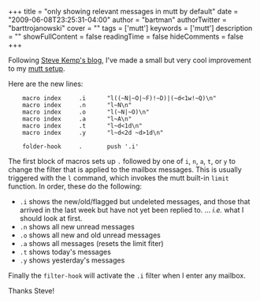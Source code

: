 +++
title = "only showing relevant messages in mutt by default"
date = "2009-06-08T23:25:31-04:00"
author = "bartman"
authorTwitter = "barttrojanowski"
cover = ""
tags = ['mutt']
keywords = ['mutt']
description = ""
showFullContent = false
readingTime = false
hideComments = false
+++

Following [Steve Kemp's blog](http://blog.steve.org.uk/that_s_really_one_of_the_saddest_things_i_ve_ever_heard_.html), I've 
made a small but very cool improvement to my [mutt setup](http://www.jukie.net/~bart/conf/muttrc).

Here are the new lines:

        macro index     .i      "l((~N|~O|~F)!~D)|(~d<1w!~Q)\n"
        macro index     .n      "l~N\n"
        macro index     .o      "l(~N|~O)\n"
        macro index     .a      "l~A\n"
        macro index     .t      "l~d<1d\n"
        macro index     .y      "l~d<2d ~d>1d\n"

        folder-hook     .       push '.i'

<!--more-->

The first block of macros sets up `.` followed by one of `i`, `n`, `a`, `t`, or `y` to
change the filter that is applied to the mailbox messages.  This is usually triggered
with the `l` command, which invokes the mutt built-in `limit` function.  In order, these
do the following:

 - `.i` shows the new/old/flagged but undeleted messages, and those that arrived in the last week but have not yet been replied to.
   ... *i.e.* what I should look at first.
 - `.n` shows all new unread messages
 - `.o` shows all new and old unread messages
 - `.a` shows all messages (resets the limit fiter)
 - `.t` shows today's messages
 - `.y` shows yesterday's messages

Finally the `filter-hook` will activate the `.i` filter when I enter any mailbox.

Thanks Steve!